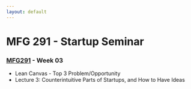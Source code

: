 ```yaml
---
layout: default
---
```


# MFG 291 - Startup Seminar

### [MFG291](../) - Week 03

- Lean Canvas - Top 3 Problem/Opportunity
- Lecture 3: Counterintuitive Parts of Startups, and How to Have Ideas